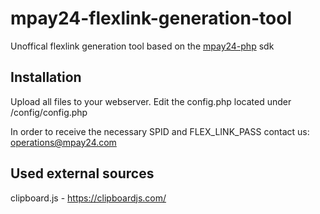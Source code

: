 # mpay24-flexlink-generation-tool
Unoffical flexlink generation tool based on the [mpay24-php](https://github.com/mpay24/mpay24-php) sdk

## Installation

Upload all files to your webserver.
Edit the config.php located under /config/config.php

In order to receive the necessary SPID and FLEX_LINK_PASS contact us: operations@mpay24.com

## Used external sources
clipboard.js - https://clipboardjs.com/
